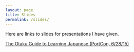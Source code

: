 ```yaml
---
layout: page
title: Slides
permalink: /slides/
---
```


Here are links to slides for presentations I have given.

[The Otaku Guide to Learning Japanese (PortCon, 6/28/15)](https://docs.google.com/presentation/d/1CLvNNi_Ihrg5UxLXP2FBg4Jvt4TaqNyp5m1CLciRyP0/edit?usp=sharing)
